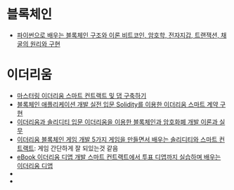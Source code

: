 # 블록체인
- [파이썬으로 배우는 블록체인 구조와 이론 비트코인, 암호학, 전자지갑, 트랜잭션, 채굴의 원리와 구현](https://www.yes24.com/Product/Goods/72227615)


# 이더리움
- [마스터링 이더리움 스마트 컨트랙트 및 댑 구축하기](https://www.yes24.com/Product/Goods/73165236)
- [블록체인 애플리케이션 개발 실전 입문 Solidity를 이용한 이더리움 스마트 계약 구현](https://www.yes24.com/Product/goods/57287123?scode=032&OzSrank=3)
- [이더리움과 솔리디티 입문 이더리움을 이용한 블록체인과 암호화폐 개발 이론과 실무](https://www.yes24.com/Product/Goods/57840613)
- [이더리움 블록체인 게임 개발 5가지 게임을 만들면서 배우는 솔리디티와 스마트 컨트랙트](https://www.yes24.com/Product/Goods/78213078): 게임 간단하게 잘 되있는것 같음
- [eBook 이더리움 디앱 개발 스마트 컨트랙트에서 투표 디앱까지 실습하며 배우는 이더리움 디앱](https://www.yes24.com/Product/Goods/90367860)
- []()
- []()
